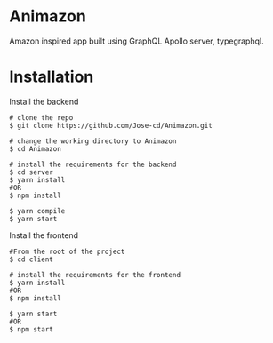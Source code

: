 # Animazon

Amazon inspired app built using GraphQL Apollo server, typegraphql.

# Installation

Install the backend

```console
# clone the repo
$ git clone https://github.com/Jose-cd/Animazon.git

# change the working directory to Animazon
$ cd Animazon

# install the requirements for the backend
$ cd server
$ yarn install
#OR
$ npm install

$ yarn compile
$ yarn start
```

Install the frontend

```console
#From the root of the project
$ cd client

# install the requirements for the frontend
$ yarn install
#OR
$ npm install

$ yarn start
#OR
$ npm start
```
